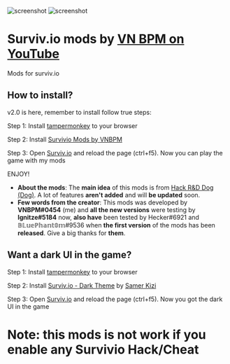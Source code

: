 ![screenshot](https://cdn.discordapp.com/attachments/878142312838987796/905357372770373652/bandicam_2021-11-03_14-25-39-712.jpg)
![screenshot](https://cdn.discordapp.com/attachments/896042495534841896/901457445979824148/unknown.png)
# Surviv.io mods by [VN BPM on YouTube](https://www.youtube.com/channel/UCMZkPR_pngZGGRB8Ec7BkHA)
Mods for surviv.io

## How to install?

v2.0 is here, remember to install follow true steps:

Step 1: Install [tampermonkey](https://www.tampermonkey.net/) to your browser

Step 2: Install [Survivio Mods by VNBPM](https://greasyfork.org/scripts/434290-survivio-mods-by-vnbpm/code/Survivio%20Mods%20by%20VNBPM.user.js)

Step 3: Open [Surviv.io](https://surviv.io/) and reload the page (ctrl+f5). Now you can play the game with my mods

ENJOY!

* **About the mods**: The **main idea** of this mods is from [Hack R&D Dog (Dog)](https://m.youtube.com/channel/UCq3Scjq6w4QVK1EDpJsuvUg). A lot of features **aren't added** and will **be updated** soon.
* **Few words from the creator**: This mods was developed by **VNBPM#0454** (me) and **all the new versions** were testing by **Ignitze#5184** now, **also have** been tested by Hecker#6921 and 𝔹𝕃𝕦𝕖ℙ𝕙𝕒𝕟𝕥𝟘𝕞#9536 when **the first version** of the mods has been **released**. Give a big thanks for **them**.

## Want a dark UI in the game?

Step 1: Install [tampermonkey](https://www.tampermonkey.net/) to your browser

Step 2: Install [Surviv.io - Dark Theme](https://greasyfork.org/scripts/434778-surviv-io-dark-theme-2021/code/Survivio%20-%20Dark%20Theme%20(2021).user.js) by [Samer Kizi](https://github.com/Samer-Kizi)

Step 3: Open [Surviv.io](https://surviv.io/) and reload the page (ctrl+f5). Now you got the dark UI in the game

# Note: this mods is not work if you enable any Survivio Hack/Cheat
